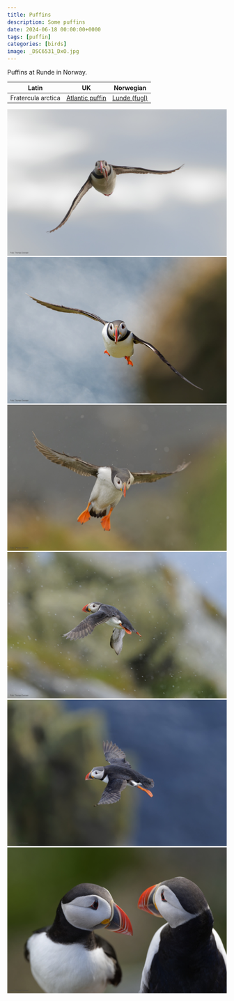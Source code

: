 ```yaml
---
title: Puffins
description: Some puffins
date: 2024-06-18 00:00:00+0000
tags: [puffin]
categories: [birds]
image: _DSC6531_DxO.jpg
---
```


 Puffins at Runde in Norway.



| Latin      | UK | Norwegian |
| ----------- | ----------- |   ----------- |
| Fratercula arctica | [Atlantic puffin](https://en.wikipedia.org/wiki/Atlantic_puffin) |  [Lunde (fugl)](https://no.wikipedia.org/wiki/Lunde_(fugl)) |



![Atlantic puffin with fish for delivery](_DSC6531_DxO.jpg)
![Fish for delivery](DSC01591_DxO.jpg)
![About to land](_DSC5994_DxO.jpg)
![In flight](_DSC6121_DxO.jpg)
![In flight](_DSC6232_DxO.jpg)
![Buddies](_DSC6414_DxO.jpg)
